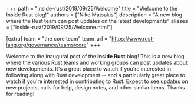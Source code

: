 +++
path = "inside-rust/2019/09/25/Welcome"
title = "Welcome to the Inside Rust blog!"
authors = ["Niko Matsakis"]
description = "A new blog where the Rust team can post updates on the latest developments"
aliases = ["inside-rust/2019/09/25/Welcome.html"]

[extra]
team = "the core team"
team_url = "https://www.rust-lang.org/governance/teams/core"
+++

Welcome to the inaugural post of the **Inside Rust** blog! This is a
new blog where the various Rust teams and working groups can post
updates about new developments. It's a great place to watch if you're
interested in following along with Rust development -- and a
particularly great place to watch if you're interested in contributing
to Rust. Expect to see updates on new projects, calls for help, design
notes, and other similar items. Thanks for reading!

